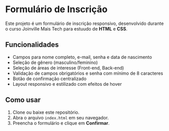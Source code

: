 # Formulário de Inscrição

Este projeto é um formulário de inscrição responsivo, desenvolvido durante o curso Joinville Mais Tech para estuudo de **HTML** e **CSS**.

## Funcionalidades

- Campos para nome completo, e-mail, senha e data de nascimento
- Seleção de gênero (masculino/feminino)
- Seleção de áreas de interesse (Front-end, Back-end)
- Validação de campos obrigatórios e senha com mínimo de 8 caracteres
- Botão de confirmação centralizado
- Layout responsivo e estilizado com efeitos de hover

## Como usar

1. Clone ou baixe este repositório.
2. Abra o arquivo `index.html` em seu navegador.
3. Preencha o formulário e clique em **Confirmar**.
